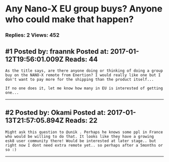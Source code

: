 # Any Nano-X EU group buys? Anyone who could make that happen?

### Replies: 2 Views: 452

## \#1 Posted by: fraannk Posted at: 2017-01-12T19:56:01.009Z Reads: 44

```
As the title says, are there anyone doing or thinking of doing a group buy on the NANO-X remote from Enertion? I would really like one but I don't want to pay more for the shipping than the product itself... 

If no one does it, let me know how many in EU is interested of getting one...
```

---
## \#2 Posted by: Okami Posted at: 2017-01-13T21:57:05.894Z Reads: 22

```
Might ask this question to @unik . Perhaps he knows some ppl in France who would be willing to do that. It looks like they have a growing esk8 user community there! Would be interested at later stage.. but right now I dont need extra remote yet.. so perhaps after a 5months or so :)
```

---
